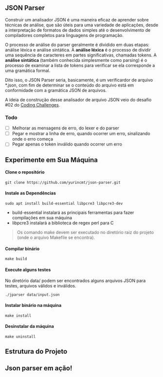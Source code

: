 ﻿## JSON Parser
Construir um analisador JSON é uma maneira eficaz de aprender sobre técnicas de análise, que são úteis para uma variedade de aplicações, desde a interpretação de formatos de dados simples até o desenvolvimento de compiladores completos para linguagens de programação.

O processo de análise do parser geralmente é dividido em duas etapas: análise léxica e análise sintática. A **análise léxica** é o processo de dividir uma sequência de caracteres em partes significativas, chamadas tokens. A **análise sintática** (também conhecida simplesmente como parsing) é o processo de examinar a lista de tokens para verificar se ela corresponde a uma gramática formal.

Dito isso, o JSON Parser seria, basicamente, é um verificardor de arquivo *.json, com fim de determinar se o conteúdo do arquivo está em conformidade com a gramática JSON de arquivos.

A ideia de construção desse analisador de arquivo JSON veio do desafio #02 do [Coding Challenges](https://codingchallenges.fyi/challenges/challenge-json-parser).

### Todo

- [ ] Melhorar as mensagens de erro, do lexer e do parser
- [ ] Pegar e mostrar a linha de erro, quando ocorrer um erro, sinalizando onde o erro começa
- [ ] Pegar apenas o token inválido quando ocorrer um erro

## Experimente em Sua Máquina

#### Clone o repositório

    git clone https://github.com/yurincmt/json-parser.git

#### Instale as Dependências

    sudo apt install build-essential libpcre3 libpcre3-dev

* build-essential instalará as principais ferramentas para fazer compilações em sua máquina
* libpcre3 instalará a biblioteca de regex perl para C

> Os comando make devem ser executado no diretório raiz do projeto (onde o arquivo Makefile se encontra).

#### Compilar binário

    make build

#### Execute alguns testes

No diretório data/ podem ser encontrados alguns arquivos JSON para testes, arquivos válidos e inválidos.

    ./jparser data/input.json

#### Instalar binário na máquina

    make install

#### Desinstalar da máquina

    make uninstall

## Estrutura do Projeto

## Json parser em ação!
